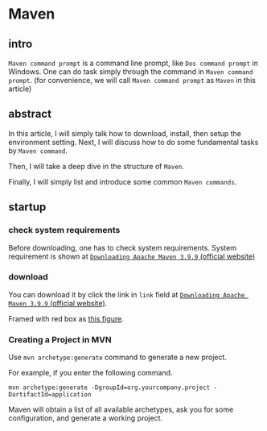 # Maven 
## intro
`Maven command prompt` is a command line prompt, like `Dos command prompt` in Windows. One can do task simply through the command in `Maven command prompt`. (for convenience, we will call `Maven command prompt` as `Maven` in this article)

## abstract
In this article, I will simply talk how to download, install, then setup the environment setting. Next, I will discuss how to do some fundamental tasks by `Maven command`. 

Then, I will take a deep dive in the structure of `Maven`.

Finally, I will simply list and introduce some common `Maven commands`.

## startup
### check system requirements
Before downloading, one has to check system requirements. System requirement is shown at [`Downloading Apache Maven 3.9.9` (official website)](https://maven.apache.org/download.cgi?.)

### download 
You can download it by click the link in `link` field at [`Downloading Apache Maven 3.9.9` (official website)](https://maven.apache.org/download.cgi?.). 

Framed with red box as [this figure](https://github.com/40843245/tool/blob/main/command%20line%20tool/Maven/attachment/figure/Download%20Apache-Maven%20project.png).

### Creating a Project in MVN
Use `mvn archetype:generate` command to generate a new project.

For example, if you enter the following command.

```
mvn archetype:generate -DgroupId=org.yourcompany.project -DartifactId=application
```

Maven will obtain a list of all available archetypes, ask you for some configuration, and generate a working project. 

